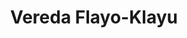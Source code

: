 ---
title: Vereda Flayo-Klayu
nombre_comunidad: Vereda Flayo-Klayu
municipio: Toribío
departamento: Cauca
descripcion: >-
  Comunidad en su mayoría étnica, origen NASA. Prevalece la caficultura, la
  psiciultura y el cultivo de Mora. El ingreso a la vereda el Flayó es
  montañoso,.Existen redes de energía y para el abastecimiento de agua se cuenta
  con un acueducto veredal por el cual cada familia debe pagar para las labores
  de mantenimiento y tratamiento del agua la cual es tomada de la quebrada El
  Cedro. La vereda el flayo en nuestro idioma KLAYU ya que cuentan los mayores,
  era un territorio era amplio ya que no había tanta población y se criaba mucho
  el ganado, este ganado pertenecía a los lugares altos de la vereda y bajaba a
  la parte baja a tomar agua salada. Como los españoles no podían pronunciar
  Klayu decidieron llamarlo el Flayó.
num_personas: 1050
num_familias: 300
min_distancia_casco_urbano: 20
km_distancia_casco_urbano: 5
vias_acceso: >-
  Vía Toribio - Jambaló. En regular estado ya que es hecho de balastro lo que
  produce hueco, se puede transitar con precaución.

  El ingreso a la vereda el Flayó se realiza a través de vía terciaria,
  identificándose inicialmente una carretera en afirmado y en tierra,
  predominando un terreno montañoso, en estado regular que es transitado en moto
  y/o en mula que son los medios de transporte utilizados por los pobladores. 
infraestructura_comunitaria:
  - Iglesias
  - Juntas de Acción Comunal (JAC)
  - Tiendas
  - Espacios deportivos
notas_infraestructura_comunitaria: null
liderazgo_comunidad:
  - >-
    Hay un movimiento de líderes fuertes organizados a partir del proyecto de
    vida NASA

    Trabajan en mingas y se reunen en Tulpas.
inclusion_diversidad_genero: null
comentarios_conectividad: >-
  Ausencia de cobertura de servicios de conectividad e infraestructura que
  limita el uso de estos servicios en esta zona.

  Algunos habitantes de la vereda cuentan con dispositivos móviles y acceden a
  servicios de internet de manera particular a través de la contratación del
  servicio con operadores.  móviles. Al interior de la comunidad se maneja el
  voz a voz, el perifoneo y las carteleras.
punto_SOLE: Punto Vive Digital
comentarios_punto_SOLE:
  - https://padlet.com/comunidadflayo/comunidad-de-el-flayo-lphqazcgtm1qz8h2
ppales_actividades_economicas_vocacion_productiva:
  - Agricultura (Café y Mora)
  - Piscicultura (10 familias)
comentarios_ppales_actividades_economicas_vocacion_productiva: ''
comunidad_sostenible_uso_suelo: >-
  En la parte alta presencia de árboles y se tiene planteado un proyecto de
  reforestación para la conservación y cuidado del medio ambiente. 
org_con_proyeccion: []
servicios_publicos_comunidades_focalizadas:
  - Energía
  - Acueducto
  - Recolección de basuras
comunidades_focalizadas_educacion_infraestructura_educativa: []
comunidades_focalizadas_practicas_organizativas: []
conectividad_minima: Regular
iniciativas_priorizadas:
  - >-
    A partir de WLH se fortalecieron las prácticas principales  de productividad
    en la finca y los procesos de post cosecha para alcanzar un mejor grano de
    café y mercados diferenciales.
org_focalizada: []
riesgo: ''
otros_programas_USAID:
  - >-
    Fertilización para el cultivo de café en el 2017 y charlas para la
    utilización de los insumos
alianzas_colaboradores: []
posibilidad_iniciativas_conjuntas_aliados_2: []
actividades_ocio: []
medios_comunicacion_narrativas_locales:
  - Nasa Stereo
num_visitas_realizadas: 20
num_diagnosticos_rurales_participativos_realizados: 1
infraestructura_salud_atencion_psicosocial: []
notas_infraestructura_salud_atencion_psicosocial: >-
  Cuentan con el Sistema Indígena de Salud Propio Intercultural (SISPI), que
  parte de sabedores ancestrales. "Formación de líderes" se encarga del centro
  de formación de recuperación del idioma. Allí abordan temas de género,
  empoderamiento de mujeres y reclutamiento forzado. Desde el proyecto Nasa se
  cuenta con un coordinador de salud y auxiliares comunitarios.

  Gracias al programa el CXAYU`CE JXUT EMPRESA SOCIAL DEL ESTADO UNIDAD DE
  ATENCIÓN EN SALUD ofrece el servicio de psicología de manera presencia en la
  cabecera municipal de Toribio.
num_visitas_predio: 0
grafica_ubicacion_geografica: /charts/municipios/toribio/ubicacion_geografica.html
url: /reportes/vereda-flayo-klayu
imagen_iniciativas_productivas:
  - url: >-
      http://hilando.datasketch.co/download/noco/Proyecto/comunidades/imagen_iniciativas_productivas/-dPumu.jpg
    title: NSZ_1785.jpg
    mimetype: image/jpeg
    size: 1246953
imagen_medios_comunicacion: null
layout: comunidad
download_file: /reportes/vereda-flayo-klayu.pdf

---